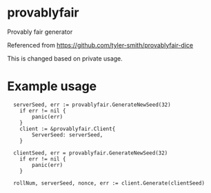 # provablyfair
Provably fair generator

Referenced from https://github.com/tyler-smith/provablyfair-dice

This is changed based on private usage.

# Example usage
```
  serverSeed, err := provablyfair.GenerateNewSeed(32)
	if err != nil {
		panic(err)
	}
	client := &provablyfair.Client{
		ServerSeed: serverSeed,
	}

  clientSeed, err = provablyfair.GenerateNewSeed(32)
	if err != nil {
		panic(err)
	}

  rollNum, serverSeed, nonce, err := client.Generate(clientSeed)
```